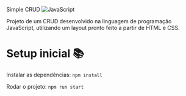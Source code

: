 Simple CRUD ![JavaScript](https://img.shields.io/badge/JavaScript-F7DF1E?style=for-the-badge&logo=javascript&logoColor=black)

Projeto de um CRUD desenvolvido na linguagem de programação JavaScript, utilizando um layout pronto feito a partir de HTML e CSS.

# Setup inicial 📚

Instalar as dependências: `npm install`

Rodar o projeto: `npm run start`
